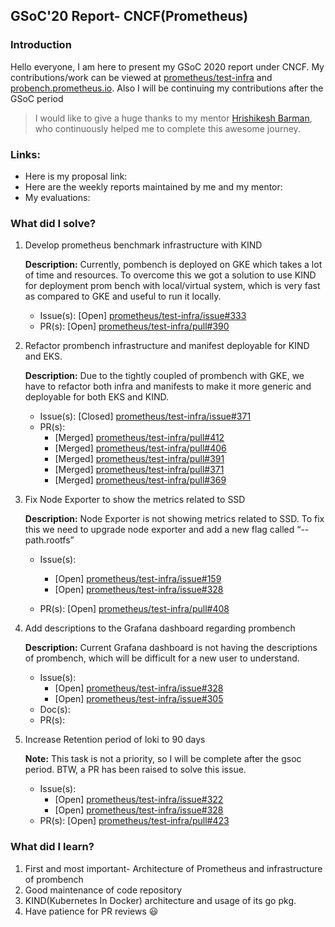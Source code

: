 	
## GSoC'20 Report- CNCF(Prometheus)

### Introduction
Hello everyone, I am here to present my GSoC 2020 report under CNCF. My contributions/work can be viewed at  <a href="https://github.com/prometheus/test-infra">prometheus/test-infra</a> and <a href="https://prombench.prometheus.io">probench.prometheus.io</a>. Also I will be continuing my contributions after the GSoC period
	
> I would like to give a huge thanks to my mentor <a href="https://github.com/geekodour" target="_blank">Hrishikesh Barman</a>, who continuously helped me to complete this awesome journey. 

### Links:
* Here is my proposal link: 
* Here are the weekly reports maintained by me and my mentor: 
* My evaluations: 


### What did I solve?
  1. Develop prometheus benchmark infrastructure with KIND 
  
	 <b>Description:</b> Currently, pombench is deployed on GKE which takes a lot of time and resources. To overcome this we got a solution to use KIND for deployment prom bench with local/virtual system, which is very fast as compared to GKE and useful to run it locally.
	    * Issue(s): [Open] <a href="https://github.com/prometheus/test-infra/issues/333" target="_blank">prometheus/test-infra/issue#333</a> 
        * PR(s): [Open] <a href="https://github.com/prometheus/test-infra/pull/390" target="_blank">prometheus/test-infra/pull#390</a>

  2. Refactor prombench infrastructure and manifest deployable for KIND and EKS.
        
     <b>Description:</b> Due to the tightly coupled of prombench with GKE, we have to refactor both infra and manifests to make it more generic and deployable for both EKS and KIND.
	    * Issue(s): [Closed] <a href="https://github.com/prometheus/test-infra/issues/371" target="_blank">prometheus/test-infra/issue#371</a>
	    * PR(s): 
	      * [Merged] <a href="https://github.com/prometheus/test-infra/pull/412" target="_blank">prometheus/test-infra/pull#412</a>
	      * [Merged] <a href="https://github.com/prometheus/test-infra/pull/406" target="_blank">prometheus/test-infra/pull#406</a>
	      * [Merged] <a href="https://github.com/prometheus/test-infra/pull/391" target="_blank">prometheus/test-infra/pull#391</a>
	      * [Merged] <a href="https://github.com/prometheus/test-infra/pull/372" target="_blank">prometheus/test-infra/pull#371</a>
	      * [Merged] <a href="https://github.com/prometheus/test-infra/pull/369" target="_blank">prometheus/test-infra/pull#369</a>
	

  3. Fix Node Exporter to show the metrics related to SSD
  
     <b>Description:</b> Node Exporter is not showing metrics related to SSD. To fix this we need to upgrade node exporter and add a new flag called “--path.rootfs”
     * Issue(s): 
        * [Open] <a href="https://github.com/prometheus/test-infra/issues/159" target="_blank">prometheus/test-infra/issue#159</a>
        * [Open] <a href="https://github.com/prometheus/test-infra/issues/328" target="_blank">prometheus/test-infra/issue#328</a>

	 * PR(s): [Open] <a href="https://github.com/prometheus/test-infra/pull/408" target="_blank">prometheus/test-infra/pull#408</a>

  4. Add descriptions to the Grafana dashboard regarding prombench
  
	 <b>Description:</b> Current Grafana dashboard is not having the descriptions of prombench, which will be difficult for a new user to understand. 
	 * Issue(s): 
	    * [Open] <a href="https://github.com/prometheus/test-infra/issues/328" target="_blank">prometheus/test-infra/issue#328</a>
	    * [Open] <a href="https://github.com/prometheus/test-infra/issues/305" target="_blank">prometheus/test-infra/issue#305</a>
	 * Doc(s): <a href=""></a>
	 * PR(s): 
	
  5. Increase Retention period of loki to 90 days

     <b>Note:</b> This task is not a priority, so I will be complete after the gsoc period. BTW, a PR has been raised to solve this issue. 
     * Issue(s): 
        * [Open] <a href="https://github.com/prometheus/test-infra/issues/322" target="_blank">prometheus/test-infra/issue#322</a>
        * [Open] <a href="https://github.com/prometheus/test-infra/issues/328" target="_blank">prometheus/test-infra/issue#328</a>
     * PR(s): [Open] <a href="https://github.com/prometheus/test-infra/pull/423" target="_blank">prometheus/test-infra/pull#423</a>

### What did I learn?
1. First and most important- Architecture of Prometheus and infrastructure of prombench
2. Good maintenance of code repository
3. KIND(Kubernetes In Docker) architecture and usage of its go pkg.
4. Have patience for PR reviews :smiley:
